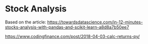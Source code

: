 # Stock Analysis


Based on the article: https://towardsdatascience.com/in-12-minutes-stocks-analysis-with-pandas-and-scikit-learn-a8d8a7b50ee7

https://www.codingfinance.com/post/2018-04-03-calc-returns-py/



